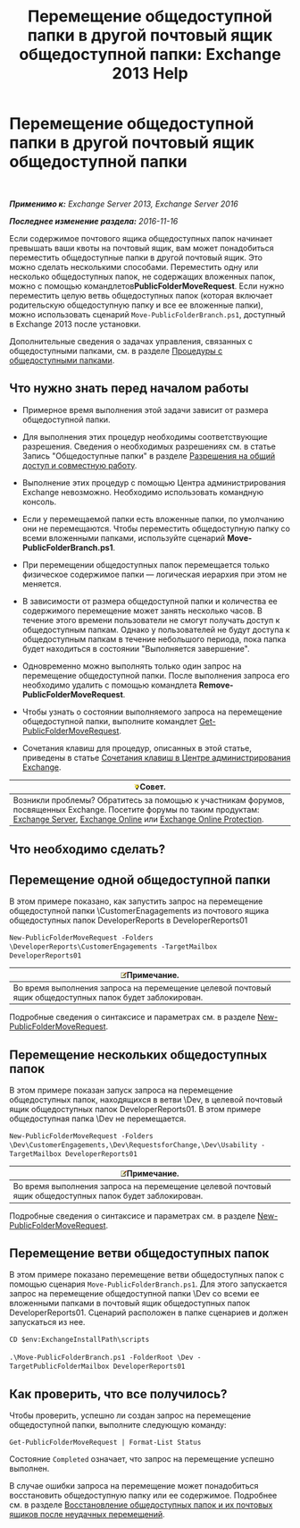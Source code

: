 ﻿---
title: 'Перемещение общедоступной папки в другой почтовый ящик общедоступной папки: Exchange 2013 Help'
TOCTitle: Перемещение общедоступной папки в другой почтовый ящик общедоступной папки
ms:assetid: b8744934-a3cb-443e-acce-a9a6ca5d88f6
ms:mtpsurl: https://technet.microsoft.com/ru-ru/library/JJ906435(v=EXCHG.150)
ms:contentKeyID: 51408069
ms.date: 04/30/2018
mtps_version: v=EXCHG.150
ms.translationtype: HT
---

# Перемещение общедоступной папки в другой почтовый ящик общедоступной папки

 

_**Применимо к:** Exchange Server 2013, Exchange Server 2016_

_**Последнее изменение раздела:** 2016-11-16_

Если содержимое почтового ящика общедоступных папок начинает превышать ваши квоты на почтовый ящик, вам может понадобиться переместить общедоступные папки в другой почтовый ящик. Это можно сделать несколькими способами. Переместить одну или несколько общедоступных папок, не содержащих вложенных папок, можно с помощью командлетов**PublicFolderMoveRequest**. Если нужно переместить целую ветвь общедоступных папок (которая включает родительскую общедоступную папку и все ее вложенные папки), можно использовать сценарий `Move-PublicFolderBranch.ps1`, доступный в Exchange 2013 после установки.

Дополнительные сведения о задачах управления, связанных с общедоступными папками, см. в разделе [Процедуры с общедоступными папками](public-folder-procedures-exchange-2013-help.md).

## Что нужно знать перед началом работы

  - Примерное время выполнения этой задачи зависит от размера общедоступной папки.

  - Для выполнения этих процедур необходимы соответствующие разрешения. Сведения о необходимых разрешениях см. в статье Запись "Общедоступные папки" в разделе [Разрешения на общий доступ и совместную работу](sharing-and-collaboration-permissions-exchange-2013-help.md).

  - Выполнение этих процедур с помощью Центра администрирования Exchange невозможно. Необходимо использовать командную консоль.

  - Если у перемещаемой папки есть вложенные папки, по умолчанию они не перемещаются. Чтобы переместить общедоступную папку со всеми вложенными папками, используйте сценарий **Move-PublicFolderBranch.ps1**.

  - При перемещении общедоступных папок перемещается только физическое содержимое папки — логическая иерархия при этом не меняется.

  - В зависимости от размера общедоступной папки и количества ее содержимого перемещение может занять несколько часов. В течение этого времени пользователи не смогут получать доступ к общедоступным папкам. Однако у пользователей не будут доступа к общедоступным папкам в течение небольшого периода, пока папка будет находиться в состоянии "Выполняется завершение".

  - Одновременно можно выполнять только один запрос на перемещение общедоступной папки. После выполнения запроса его необходимо удалить с помощью командлета **Remove-PublicFolderMoveRequest**.

  - Чтобы узнать о состоянии выполняемого запроса на перемещение общедоступной папки, выполните командлет [Get-PublicFolderMoveRequest](https://technet.microsoft.com/ru-ru/library/jj878076\(v=exchg.150\)).

  - Сочетания клавиш для процедур, описанных в этой статье, приведены в статье [Сочетания клавиш в Центре администрирования Exchange](keyboard-shortcuts-in-the-exchange-admin-center-exchange-online-protection-help.md).

<table>
<thead>
<tr class="header">
<th><img src="images/Bb124558.tip(EXCHG.150).gif" title="Совет" alt="Совет" />Совет.</th>
</tr>
</thead>
<tbody>
<tr class="odd">
<td>Возникли проблемы? Обратитесь за помощью к участникам форумов, посвященных Exchange. Посетите форумы по таким продуктам: <a href="https://go.microsoft.com/fwlink/p/?linkid=60612">Exchange Server</a>, <a href="https://go.microsoft.com/fwlink/p/?linkid=267542">Exchange Online</a> или <a href="https://go.microsoft.com/fwlink/p/?linkid=285351">Exchange Online Protection</a>.</td>
</tr>
</tbody>
</table>


## Что необходимо сделать?

## Перемещение одной общедоступной папки

В этом примере показано, как запустить запрос на перемещение общедоступной папки \\CustomerEnagagements из почтового ящика общедоступных папок DeveloperReports в DeveloperReports01

    New-PublicFolderMoveRequest -Folders \DeveloperReports\CustomerEngagements -TargetMailbox DeveloperReports01

<table>
<thead>
<tr class="header">
<th><img src="images/JJ126620.note(EXCHG.150).gif" title="Примечание" alt="Примечание" />Примечание.</th>
</tr>
</thead>
<tbody>
<tr class="odd">
<td>Во время выполнения запроса на перемещение целевой почтовый ящик общедоступных папок будет заблокирован.</td>
</tr>
</tbody>
</table>


Подробные сведения о синтаксисе и параметрах см. в разделе [New-PublicFolderMoveRequest](https://technet.microsoft.com/ru-ru/library/jj878081\(v=exchg.150\)).

## Перемещение нескольких общедоступных папок

В этом примере показан запуск запроса на перемещение общедоступных папок, находящихся в ветви \\Dev, в целевой почтовый ящик общедоступных папок DeveloperReports01. В этом примере общедоступная папка \\Dev не перемещается.

    New-PublicFolderMoveRequest -Folders \Dev\CustomerEngagements,\Dev\RequestsforChange,\Dev\Usability -TargetMailbox DeveloperReports01

<table>
<thead>
<tr class="header">
<th><img src="images/JJ126620.note(EXCHG.150).gif" title="Примечание" alt="Примечание" />Примечание.</th>
</tr>
</thead>
<tbody>
<tr class="odd">
<td>Во время выполнения запроса на перемещение целевой почтовый ящик общедоступных папок будет заблокирован.</td>
</tr>
</tbody>
</table>


Подробные сведения о синтаксисе и параметрах см. в разделе [New-PublicFolderMoveRequest](https://technet.microsoft.com/ru-ru/library/jj878081\(v=exchg.150\)).

## Перемещение ветви общедоступных папок

В этом примере показано перемещение ветви общедоступных папок с помощью сценария `Move-PublicFolderBranch.ps1`. Для этого запускается запрос на перемещение общедоступной папки \\Dev со всеми ее вложенными папками в почтовый ящик общедоступных папок DeveloperReports01. Сценарий расположен в папке сценариев и должен запускаться из нее.

    CD $env:ExchangeInstallPath\scripts
    
    .\Move-PublicFolderBranch.ps1 -FolderRoot \Dev -TargetPublicFolderMailbox DeveloperReports01

## Как проверить, что все получилось?

Чтобы проверить, успешно ли создан запрос на перемещение общедоступной папки, выполните следующую команду:

    Get-PublicFolderMoveRequest | Format-List Status

Состояние `Completed` означает, что запрос на перемещение успешно выполнен.

В случае ошибки запроса на перемещение может понадобиться восстановить общедоступную папку или ее содержимое. Подробнее см. в разделе [Восстановление общедоступных папок и их почтовых ящиков после неудачных перемещений](restore-public-folders-and-public-folder-mailboxes-from-failed-moves-exchange-2013-help.md).


